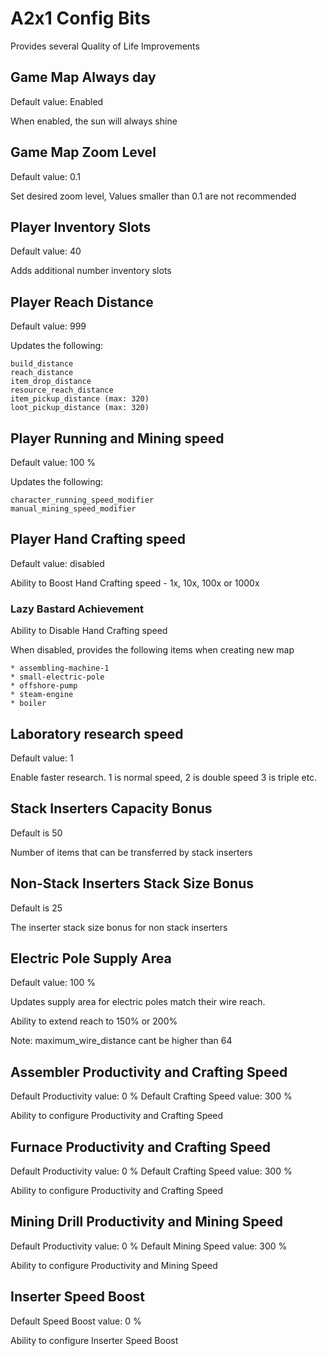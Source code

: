 # A2x1 Config Bits

Provides several Quality of Life Improvements

## Game Map Always day

Default value: Enabled

When enabled, the sun will always shine

## Game Map Zoom Level

Default value: 0.1

Set desired zoom level, Values smaller than 0.1 are not recommended

## Player Inventory Slots

Default value: 40

Adds additional number inventory slots

## Player Reach Distance

Default value: 999

Updates the following:

    build_distance
    reach_distance
    item_drop_distance
    resource_reach_distance
    item_pickup_distance (max: 320)
    loot_pickup_distance (max: 320)

## Player Running and Mining speed

Default value: 100 %

Updates the following:

    character_running_speed_modifier
    manual_mining_speed_modifier

## Player Hand Crafting speed

Default value: disabled

Ability to Boost Hand Crafting speed - 1x, 10x, 100x or 1000x

### Lazy Bastard Achievement

Ability to Disable Hand Crafting speed

When disabled, provides the following items when creating new map

    * assembling-machine-1
    * small-electric-pole
    * offshore-pump
    * steam-engine
    * boiler

## Laboratory research speed

Default value: 1

Enable faster research. 1 is normal speed, 2 is double speed 3 is triple etc.

## Stack Inserters Capacity Bonus

Default is 50

Number of items that can be transferred by stack inserters

## Non-Stack Inserters Stack Size Bonus

Default is 25

The inserter stack size bonus for non stack inserters

## Electric Pole Supply Area

Default value: 100 %

Updates supply area for electric poles match their wire reach.

Ability to extend reach to 150% or 200%

Note: maximum_wire_distance cant be higher than 64

## Assembler Productivity and Crafting Speed

Default Productivity value: 0 %
Default Crafting Speed value: 300 %

Ability to configure Productivity and Crafting Speed

## Furnace Productivity and Crafting Speed

Default Productivity value: 0 %
Default Crafting Speed value: 300 %

Ability to configure Productivity and Crafting Speed

## Mining Drill Productivity and Mining Speed

Default Productivity value: 0 %
Default Mining Speed value: 300 %

Ability to configure Productivity and Mining Speed

## Inserter Speed Boost

Default Speed Boost value: 0 %

Ability to configure Inserter Speed Boost
